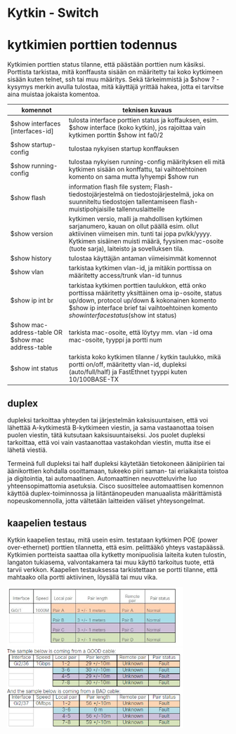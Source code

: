 # Kytkin - Switch

# kytkimien porttien todennus

Kytkimien porttien status tilanne, että päästään porttien num käsiksi. Porttista tarkistaa, mitä konffausta sisään on määritetty tai koko kytkimeen sisään kuten telnet, ssh tai muu määritys. Sekä tärkeimmistä ja $show ? - kysymys merkin avulla tulostaa, mitä käyttäjä yrittää hakea, jotta ei tarvitse aina muistaa jokaista komentoa.

| komennot | teknisen kuvaus | 
| ---- | ------- |
| $show interfaces [interfaces-id] | tulosta interface porttien status ja koffauksen, esim. $show interface (koko kytkin), jos rajoittaa vain kytkimen porttin $show int fa0/2
| $show startup-config | tulostaa nykyisen startup konffauksen |
| $show running-config | tulostaa nykyisen running-config määrityksen eli mitä kytkimen sisään on konffattu, tai vaihtoehtoinen komento on sama mutta lyhyempi $show run |
| $show flash | information flash file system; Flash-tiedostojärjestelmä on tiedostojärjestelmä, joka on suunniteltu tiedostojen tallentamiseen flash-muistipohjaisille tallennuslaitteille |
| $show version | kytkimen versio, malli ja mahdollisen kytkimen sarjanumero, kauan on ollut päällä esim. ollut aktiivinen viimeisen min. tunti tai jopa pv/kk/yyyy. Kytkimen sisäinen muisti määrä, fyysinen mac-osoite (tuote sarja), laiteisto ja sovelluksen tila. |
| $show history | tulostaa käyttäjän antaman viimeisimmät komennot |
| $show vlan | tarkistaa kytkimen vlan-id, ja mitäkin porttissa on määritetty access/trunk vlan-id tunnus |
| $show ip int br | tarkistaa kytkimen porttien taulukkon, että onko porttissa määritetty yksittäinen oma ip-osoite, status up/down, protocol up/down & kokonainen komento $show ip interface brief tai vaihtoehtoinen komento $show interface status ($show int status) |
| $show mac-address-table OR $show mac address-table | tarkista mac-osoite, että löytyy mm. vlan -id oma mac-osoite, tyyppi ja portti num |
| $show int status | tarkista koko kytkimen tilanne / kytkin taulukko, mikä portti on/off, määritetty vlan-id, dupleksi (auto/full/half) ja FastEthnet tyyppi kuten 10/100BASE-TX |

## duplex 
dupleksi tarkoittaa yhteyden tai järjestelmän kaksisuuntaisen, että voi lähettää A-kytkimestä B-kytkimeen viestin, ja sama vastaanottaa toisen puolen viestin, tätä kutsutaan kaksisuuntaiseksi. Jos puolet dupleksi tarkoittaa, että voi vain vastaanottaa vastakohdan viestin, mutta itse ei lähetä viestiä. 

Termeinä full dupleksi tai half dupleksi käytetään tietokoneen äänipiirien tai äänikorttien kohdalla osoittamaan, tukeeko piiri saman- tai eriaikaista toistoa ja digitointia, tai automaatinen. Automaattinen neuvotteluvirhe luo yhteensopimattomia asetuksia. Cisco suosittelee automaattisen komennon käyttöä duplex-toiminnossa ja liitäntänopeuden manuaalista määrittämistä nopeuskomennolla, jotta vältetään laitteiden väliset yhteysongelmat.

##  kaapelien testaus

Kytkin kaapelien testau, mitä usein esim. testataan kytkimen POE (power over-ethernet) porttien tilannetta, että esim. pelittääkö yhteys vastapäässä. Kytkimien portteista saattaa olla kytketty monipuolisia laiteita kuten tulostin, langaton tukiasema, valvontakamera tai muu käyttö tarkoitus tuote, että tarvii verkkon. Kaapelien testauksessa tarkistettaan se portti tilanne, että mahtaako olla portti aktiivinen, löysällä tai muu vika.

<img src="images/cisco_cablediagno-1.PNG" width="400">


<img src="images/cisco_cablediagno-2.PNG" width="400">
